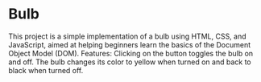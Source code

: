 # Bulb
This project is a simple implementation of a bulb using HTML, CSS, and JavaScript, aimed at helping beginners learn the basics of the Document Object Model (DOM).  Features:  Clicking on the button toggles the bulb on and off. The bulb changes its color to yellow when turned on and back to black when turned off.

